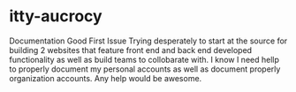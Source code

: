 # itty-aucrocy
Documentation Good First Issue
Trying desperately to start at the source for building 2 websites that feature front end and back end developed functionality as well as build teams to collobarate with. I know I need hellp to properly document my personal accounts as well as document properly organization accounts. Any help would be awesome.
